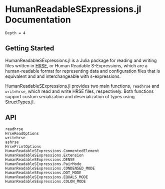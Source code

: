 # HumanReadableSExpressions.jl Documentation

```@contents
Depth = 4
```

## Getting Started

HumanReadableSExpressions.jl is a Julia package for reading and writing files written in [HRSE](https://lukebemish.dev/hrse),
or Human Readable S-Expressions, which are a human-readable format for representing data and configuration files that is
equivalent and and interchangeable with s-expressions.

HumanReadableSExpressions.jl provides two main functions, `readhrse` and `writehrse`, which read and write HRSE files,
respectively. Both functions support custom serialization and deserialization of types using StructTypes.jl.

## API

```@docs
readhrse
HrseReadOptions
writehrse
ashrse
HrsePrintOptions
HumanReadableSExpressions.CommentedElement
HumanReadableSExpressions.Extension
HumanReadableSExpressions.DENSE
HumanReadableSExpressions.PairMode
HumanReadableSExpressions.CONDENSED_MODE
HumanReadableSExpressions.DOT_MODE
HumanReadableSExpressions.EQUALS_MODE
HumanReadableSExpressions.COLON_MODE
```
